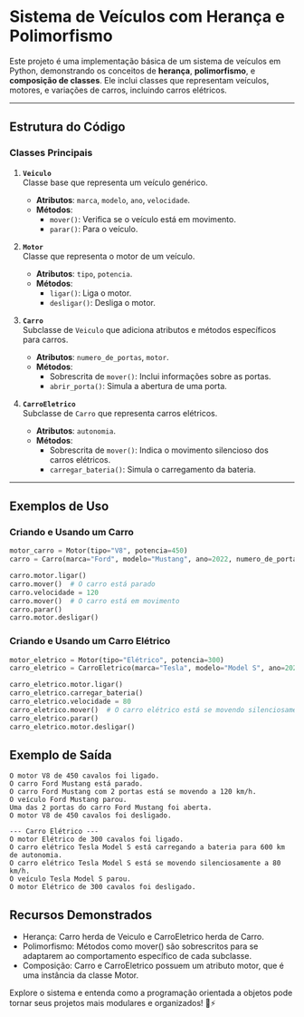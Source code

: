 # Sistema de Veículos com Herança e Polimorfismo

Este projeto é uma implementação básica de um sistema de veículos em Python, demonstrando os conceitos de **herança**, **polimorfismo**, e **composição de classes**. Ele inclui classes que representam veículos, motores, e variações de carros, incluindo carros elétricos.

---

## Estrutura do Código

### Classes Principais

1. **`Veiculo`**  
   Classe base que representa um veículo genérico.  
   - **Atributos**: `marca`, `modelo`, `ano`, `velocidade`.  
   - **Métodos**: 
     - `mover()`: Verifica se o veículo está em movimento.
     - `parar()`: Para o veículo.

2. **`Motor`**  
   Classe que representa o motor de um veículo.  
   - **Atributos**: `tipo`, `potencia`.  
   - **Métodos**: 
     - `ligar()`: Liga o motor.
     - `desligar()`: Desliga o motor.

3. **`Carro`**  
   Subclasse de `Veiculo` que adiciona atributos e métodos específicos para carros.  
   - **Atributos**: `numero_de_portas`, `motor`.  
   - **Métodos**: 
     - Sobrescrita de `mover()`: Inclui informações sobre as portas.
     - `abrir_porta()`: Simula a abertura de uma porta.

4. **`CarroEletrico`**  
   Subclasse de `Carro` que representa carros elétricos.  
   - **Atributos**: `autonomia`.  
   - **Métodos**: 
     - Sobrescrita de `mover()`: Indica o movimento silencioso dos carros elétricos.
     - `carregar_bateria()`: Simula o carregamento da bateria.

---

## Exemplos de Uso

### Criando e Usando um Carro
```python
motor_carro = Motor(tipo="V8", potencia=450)
carro = Carro(marca="Ford", modelo="Mustang", ano=2022, numero_de_portas=2, motor=motor_carro)

carro.motor.ligar()
carro.mover()  # O carro está parado
carro.velocidade = 120
carro.mover()  # O carro está em movimento
carro.parar()
carro.motor.desligar()
```

### Criando e Usando um Carro Elétrico
```python
motor_eletrico = Motor(tipo="Elétrico", potencia=300)
carro_eletrico = CarroEletrico(marca="Tesla", modelo="Model S", ano=2023, numero_de_portas=4, motor=motor_eletrico, autonomia=600)

carro_eletrico.motor.ligar()
carro_eletrico.carregar_bateria()
carro_eletrico.velocidade = 80
carro_eletrico.mover()  # O carro elétrico está se movendo silenciosamente
carro_eletrico.parar()
carro_eletrico.motor.desligar()
```
## Exemplo de Saída
```plaintext
O motor V8 de 450 cavalos foi ligado.
O carro Ford Mustang está parado.
O carro Ford Mustang com 2 portas está se movendo a 120 km/h.
O veículo Ford Mustang parou.
Uma das 2 portas do carro Ford Mustang foi aberta.
O motor V8 de 450 cavalos foi desligado.

--- Carro Elétrico ---
O motor Elétrico de 300 cavalos foi ligado.
O carro elétrico Tesla Model S está carregando a bateria para 600 km de autonomia.
O carro elétrico Tesla Model S está se movendo silenciosamente a 80 km/h.
O veículo Tesla Model S parou.
O motor Elétrico de 300 cavalos foi desligado.
```
## Recursos Demonstrados
- Herança: Carro herda de Veiculo e CarroEletrico herda de Carro.
- Polimorfismo: Métodos como mover() são sobrescritos para se adaptarem ao comportamento específico de cada subclasse.
- Composição: Carro e CarroEletrico possuem um atributo motor, que é uma instância da classe Motor.


Explore o sistema e entenda como a programação orientada a objetos pode tornar seus projetos mais modulares e organizados! 🚗⚡

